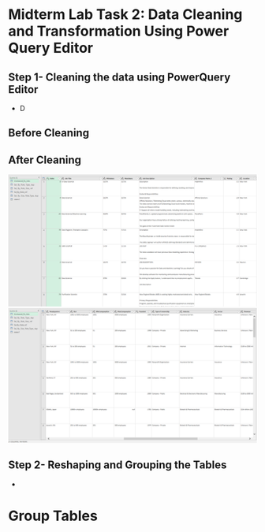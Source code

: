 # Midterm Lab Task 2: Data Cleaning and Transformation Using Power Query Editor
## Step 1- Cleaning the data using PowerQuery Editor
- D
 ## Before Cleaning
 ## After Cleaning
 ![image alt ](https://github.com/Vmallari24-Hub/EDM-Portfolio/blob/378a76220ee3cba44e5034d3cacad77fd3c1419a/Lab%20Task%202/Image/Uncleaned%20Ds%20jobs.PNG)
 ![image alt](https://github.com/Vmallari24-Hub/EDM-Portfolio/blob/1773f8cf095af0da41c064c794c9ba3eae069e35/Lab%20Task%202/Image/Uncleaned%20Ds%20jobs2.PNG)
 ## Step 2- Reshaping and Grouping the Tables
 -
 # Group Tables 
 
